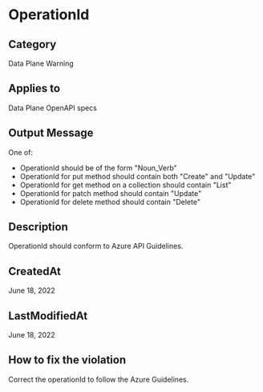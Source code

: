 # OperationId

## Category

Data Plane Warning

## Applies to

Data Plane OpenAPI specs

## Output Message

One of:

- OperationId should be of the form "Noun_Verb"
- OperationId for put method should contain both "Create" and "Update"
- OperationId for get method on a collection should contain "List"
- OperationId for patch method should contain "Update"
- OperationId for delete method should contain "Delete"

## Description

OperationId should conform to Azure API Guidelines.

## CreatedAt

June 18, 2022

## LastModifiedAt

June 18, 2022

## How to fix the violation

Correct the operationId to follow the Azure Guidelines.
